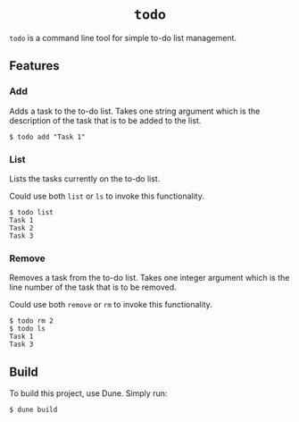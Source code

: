 <div align="center">

<h1>
<code>todo</code>
<br clear="all" />
</h1>
</div>

`todo` is a command line tool for simple to-do list management.

## Features

### Add

Adds a task to the to-do list. Takes one string argument which is the description of the task that is to be added to the list.

```shell
$ todo add "Task 1"
```

### List

Lists the tasks currently on the to-do list. 

Could use both `list` or `ls` to invoke this functionality.

```shell
$ todo list
Task 1
Task 2
Task 3
```

### Remove

Removes a task from the to-do list. Takes one integer argument which is the line number of the task that is to be removed.

Could use both `remove` or `rm` to invoke this functionality.

```shell
$ todo rm 2
$ todo ls
Task 1
Task 3
```

## Build

To build this project, use Dune. Simply run:

```shell
$ dune build
```
